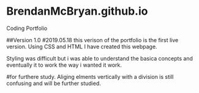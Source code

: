 # BrendanMcBryan.github.io

Coding Portfolio

##Version 1.0
#2019.05.18
this verison of the portfolio is the first live version. 
Using CSS and HTML I have created this webpage. 

Styling was difficult but i was able to understand the basica concepts and eventually it to work the way i wanted it work. 

#for furthere study. 
    Aliging elments vertically with a division is still confusing and will be further studied. 
    

